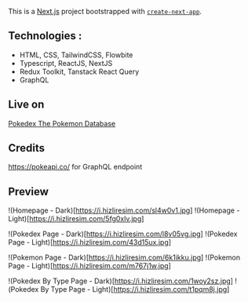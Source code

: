 This is a [Next.js](https://nextjs.org/) project bootstrapped with [`create-next-app`](https://github.com/vercel/next.js/tree/canary/packages/create-next-app).
## Technologies : 
- HTML, CSS, TailwindCSS, Flowbite
- Typescript, ReactJS, NextJS
- Redux Toolkit, Tanstack React Query
- GraphQL

## Live on
[Pokedex The Pokemon Database](https://pokedex-the-pokemon-database.vercel.app/)

## Credits
https://pokeapi.co/ for GraphQL endpoint


## Preview

!(Homepage - Dark)[https://i.hizliresim.com/sl4w0v1.jpg]
!(Homepage - Light)[https://i.hizliresim.com/5fg0xlv.jpg]

!(Pokedex Page - Dark)[https://i.hizliresim.com/l8v05vg.jpg]
!(Pokedex Page - Light)[https://i.hizliresim.com/43d15ux.jpg]

!(Pokemon Page - Dark)[https://i.hizliresim.com/6k1ikku.jpg]
!(Pokemon Page - Light)[https://i.hizliresim.com/m767j1w.jpg]

!(Pokedex By Type Page - Dark)[https://i.hizliresim.com/1woy2sz.jpg]
!(Pokedex By Type Page - Light)[https://i.hizliresim.com/t1pqm8j.jpg]
